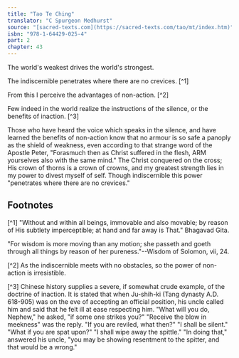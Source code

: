 ```yaml
---
title: "Tao Te Ching"
translator: "C Spurgeon Medhurst"
source: "[sacred-texts.com](https://sacred-texts.com/tao/mt/index.htm)"
isbn: "978-1-64429-025-4"
part: 2
chapter: 43
---
```

The world's weakest drives the world's strongest.

The indiscernible penetrates where there are no crevices. [^1]

From this I perceive the advantages of non-action. [^2]

Few indeed in the world realize the instructions of the silence, or the benefits of inaction. [^3]

Those who have heard the voice which speaks in the silence, and have learned the benefits of non-action know that no armour is so safe a panoply as the shield of weakness, even according to that strange word of the Apostle Peter, "Forasmuch then as Christ suffered in the flesh, ARM yourselves also with the same mind." The Christ conquered on the cross; His crown of thorns is a crown of crowns, and my greatest strength lies in my power to divest myself of self. Though indiscernible this power "penetrates where there are no crevices."

## Footnotes

[^1] "Without and within all beings, immovable and also movable; by reason of His subtlety imperceptible; at hand and far away is That." Bhagavad Gita.

"For wisdom is more moving than any motion; she passeth and goeth through all things by reason of her pureness."--Wisdom of Solomon, vii, 24.

[^2] As the indiscernible meets with no obstacles, so the power of non-action is irresistible.

[^3] Chinese history supplies a severe, if somewhat crude example, of the doctrine of inaction. It is stated that when Ju-shih-ki (Tang dynasty A.D. 618-905) was on the eve of accepting an official position, his uncle called him and said that he felt ill at ease respecting him. "What will you do, Nephew," he asked, "if some one strikes you?" "Receive the blow in meekness" was the reply. "If you are reviled, what then?" "I shall be silent." "What if you are spat upon?" "I shall wipe away the spittle." "In doing that," answered his uncle, "you may be showing resentment to the spitter, and that would be a wrong."